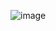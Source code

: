 ![image](https://github.com/keizai-tools/keizai-api/assets/25356559/17f387bc-c52a-43c5-a919-c35f9ffd8dc4)
